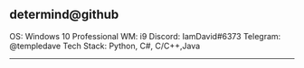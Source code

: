 
 determind@github
----------
 OS: Windows 10 Professional 
 WM: i9
Discord: IamDavid#6373
 Telegram: @templedave
Tech Stack: Python, C#, C/C++,Java
                                  
  ------------------------------
